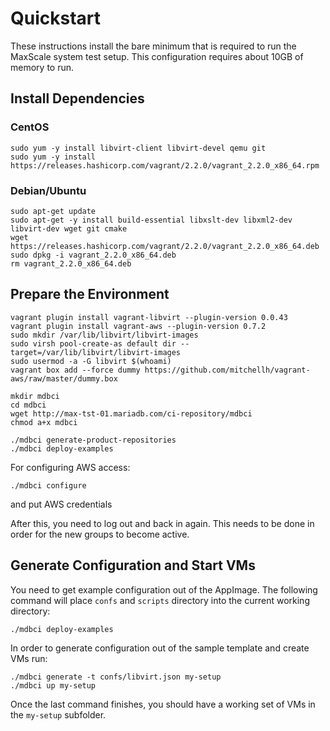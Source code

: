 # Quickstart

These instructions install the bare minimum that is required to run the MaxScale system test setup. This configuration requires about 10GB of memory to run.

## Install Dependencies

### CentOS

```
sudo yum -y install libvirt-client libvirt-devel qemu git
sudo yum -y install https://releases.hashicorp.com/vagrant/2.2.0/vagrant_2.2.0_x86_64.rpm
```

### Debian/Ubuntu

```
sudo apt-get update
sudo apt-get -y install build-essential libxslt-dev libxml2-dev libvirt-dev wget git cmake
wget https://releases.hashicorp.com/vagrant/2.2.0/vagrant_2.2.0_x86_64.deb
sudo dpkg -i vagrant_2.2.0_x86_64.deb
rm vagrant_2.2.0_x86_64.deb
```

## Prepare the Environment

```
vagrant plugin install vagrant-libvirt --plugin-version 0.0.43
vagrant plugin install vagrant-aws --plugin-version 0.7.2
sudo mkdir /var/lib/libvirt/libvirt-images
sudo virsh pool-create-as default dir --target=/var/lib/libvirt/libvirt-images
sudo usermod -a -G libvirt $(whoami)
vagrant box add --force dummy https://github.com/mitchellh/vagrant-aws/raw/master/dummy.box

mkdir mdbci
cd mdbci
wget http://max-tst-01.mariadb.com/ci-repository/mdbci
chmod a+x mdbci

./mdbci generate-product-repositories
./mdbci deploy-examples
```

For configuring AWS access:
```
./mdbci configure
```
and put AWS credentials

After this, you need to log out and back in again. This needs to be done in order for the new groups to become active.

## Generate Configuration and Start VMs

You need to get example configuration out of the AppImage. The following command will place `confs` and `scripts` directory into the current working directory:

```
./mdbci deploy-examples
```

In order to generate configuration out of the sample template and create VMs run:

```
./mdbci generate -t confs/libvirt.json my-setup
./mdbci up my-setup
```

Once the last command finishes, you should have a working set of VMs in the `my-setup` subfolder.

